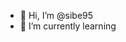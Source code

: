 - 👋 Hi, I’m @sibe95
- 🌱 I’m currently learning 

<!---
sibe95/sibe95 is a ✨ special ✨ repository because its `README.md` (this file) appears on your GitHub profile.
You can click the Preview link to take a look at your changes.
--->
